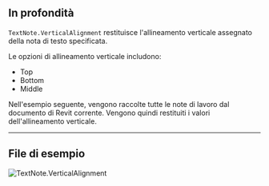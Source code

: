 ## In profondità
`TextNote.VerticalAlignment` restituisce l'allineamento verticale assegnato della nota di testo specificata.

Le opzioni di allineamento verticale includono:
- Top
- Bottom
- Middle

Nell'esempio seguente, vengono raccolte tutte le note di lavoro dal documento di Revit corrente. Vengono quindi restituiti i valori dell'allineamento verticale.

___
## File di esempio

![TextNote.VerticalAlignment](./Revit.Elements.TextNote.VerticalAlignment_img.jpg)
